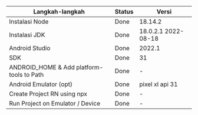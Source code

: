 | Langkah-langkah                           | Status | Versi                |
| ----------------------------------------- | ------ | -----                |
| Instalasi Node                            | Done   | 18.14.2              |
| Instalasi JDK                             | Done   | 18.0.2.1 2022-08-18  |
| Android Studio                            | Done   | 2022.1               |
| SDK                                       | Done   | 31                   |
| ANDROID_HOME & Add platform-tools to Path | Done   | -                    |
| Android Emulator (opt)                    | Done   | pixel xl api 31      |
| Create Project RN using npx               | Done   | -                    |
| Run Project on Emulator / Device          | Done   | -                    |